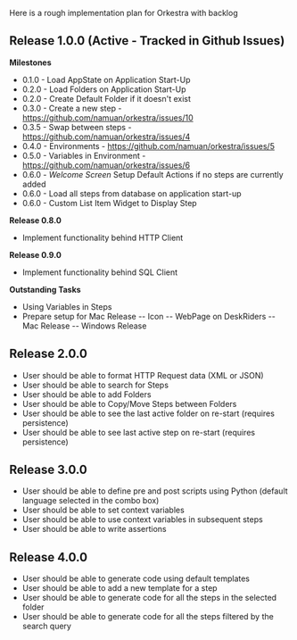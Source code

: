 Here is a rough implementation plan for Orkestra with backlog

## Release 1.0.0 (Active - Tracked in Github Issues)

**Milestones**

- 0.1.0 - Load AppState on Application Start-Up
- 0.2.0 - Load Folders on Application Start-Up
- 0.2.0 - Create Default Folder if it doesn't exist
- 0.3.0 - Create a new step - https://github.com/namuan/orkestra/issues/10
- 0.3.5 - Swap between steps - https://github.com/namuan/orkestra/issues/4
- 0.4.0 - Environments - https://github.com/namuan/orkestra/issues/5
- 0.5.0 - Variables in Environment - https://github.com/namuan/orkestra/issues/6
- 0.6.0 - _Welcome Screen_ Setup Default Actions if no steps are currently added
- 0.6.0 - Load all steps from database on application start-up
- 0.6.0 - Custom List Item Widget to Display Step

**Release 0.8.0**
- Implement functionality behind HTTP Client

**Release 0.9.0** 
- Implement functionality behind SQL Client

**Outstanding Tasks**

- Using Variables in Steps
- Prepare setup for Mac Release
 -- Icon
 -- WebPage on DeskRiders
 -- Mac Release
 -- Windows Release

## Release 2.0.0

- User should be able to format HTTP Request data (XML or JSON)
- User should be able to search for Steps
- User should be able to add Folders
- User should be able to Copy/Move Steps between Folders
- User should be able to see the last active folder on re-start (requires persistence)
- User should be able to see last active step on re-start (requires persistence)

## Release 3.0.0

- User should be able to define pre and post scripts using Python (default language selected in the combo box)
- User should be able to set context variables
- User should be able to use context variables in subsequent steps
- User should be able to write assertions

## Release 4.0.0

- User should be able to generate code using default templates
- User should be able to add a new template for a step
- User should be able to generate code for all the steps in the selected folder
- User should be able to generate code for all the steps filtered by the search query